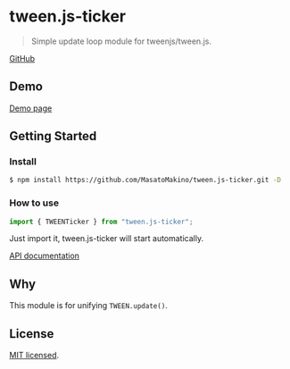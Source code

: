 # tween.js-ticker

> Simple update loop module for tweenjs/tween.js.

[GitHub](https://github.com/MasatoMakino/tween.js-ticker)

## Demo

[Demo page](https://masatomakino.github.io/tween.js-ticker/demo)

## Getting Started

### Install

```bash
$ npm install https://github.com/MasatoMakino/tween.js-ticker.git -D
```

### How to use

```js
import { TWEENTicker } from "tween.js-ticker";
```

Just import it, tween.js-ticker will start automatically.

[API documentation](https://masatomakino.github.io/tween.js-ticker/api)

## Why

This module is for unifying `TWEEN.update()`.

## License

[MIT licensed](LICENSE).
